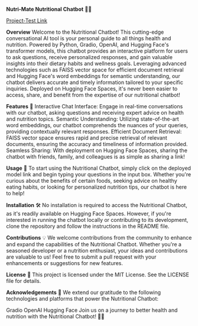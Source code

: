 **Nutri-Mate Nutritional Chatbot** 🥗🤖

[Project-Test Link](https://huggingface.co/spaces/Priyanshu2907/Nutri-Mate)

**Overview**
Welcome to the Nutritional Chatbot! This cutting-edge conversational AI tool is your personal guide to all things health and nutrition. Powered by Python, Gradio, OpenAI, and Hugging Face's transformer models, this chatbot provides an interactive platform for users to ask questions, receive personalized responses, and gain valuable insights into their dietary habits and wellness goals. Leveraging advanced technologies such as FAISS vector space for efficient document retrieval and Hugging Face's word embeddings for semantic understanding, our chatbot delivers accurate and timely information tailored to your specific inquiries. Deployed on Hugging Face Spaces, it's never been easier to access, share, and benefit from the expertise of our nutritional chatbot!

**Features** 🚀
Interactive Chat Interface: Engage in real-time conversations with our chatbot, asking questions and receiving expert advice on health and nutrition topics.
Semantic Understanding: Utilizing state-of-the-art word embeddings, our chatbot comprehends the nuances of your queries, providing contextually relevant responses.
Efficient Document Retrieval: FAISS vector space ensures rapid and precise retrieval of relevant documents, ensuring the accuracy and timeliness of information provided.
Seamless Sharing: With deployment on Hugging Face Spaces, sharing the chatbot with friends, family, and colleagues is as simple as sharing a link!

**Usage** 🌟
To start using the Nutritional Chatbot, simply click on the deployed model link and begin typing your questions in the input box. Whether you're curious about the benefits of certain foods, seeking advice on healthy eating habits, or looking for personalized nutrition tips, our chatbot is here to help!

**Installation** 🛠️
No installation is required to access the Nutritional Chatbot, as it's readily available on Hugging Face Spaces. However, if you're interested in running the chatbot locally or contributing to its development, clone the repository and follow the instructions in the README file.

**Contributions** 💡
We welcome contributions from the community to enhance and expand the capabilities of the Nutritional Chatbot. Whether you're a seasoned developer or a nutrition enthusiast, your ideas and contributions are valuable to us! Feel free to submit a pull request with your enhancements or suggestions for new features.

**License** 📝
This project is licensed under the MIT License. See the LICENSE file for details.

**Acknowledgements** 🙏
We extend our gratitude to the following technologies and platforms that power the Nutritional Chatbot:

Gradio
OpenAI
Hugging Face
Join us on a journey to better health and nutrition with the Nutritional Chatbot! 🌱💬
